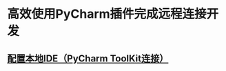 # 高效使用PyCharm插件完成远程连接开发
## [配置本地IDE（PyCharm ToolKit连接）](https://support.huaweicloud.com/devtool-modelarts/devtool-modelarts_0016.html)

